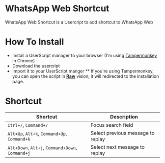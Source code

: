 # WhatsApp Web Shortcut

WhatsApp Web Shortcut is a Usercript to add shortcut to WhatsApp Web

# How To Install
* Install a UserScript manager to your browser (I'm using [Tampermonkey](https://chrome.google.com/webstore/detail/dhdgffkkebhmkfjojejmpbldmpobfkfo) in Chrome)
* Download the usercript
* Import it to your UserScript manger
** If you're using Tampermonkey, you can open the script in **[Raw](https://github.com/lai32290/whatsapp-web-shortcut/raw/master/WhatsApp%20Shortcuts.user.js)** vision, it will redirected to the installation page.

# Shortcut
| Shortcut | Description |
| -------- | ----------- |
| `Ctrl+/`, `Command+/` | Focus search field |
| `Alt+Up`, `Alt+k`, `Command+Up`, `Command+k` | Select previous message to replay |
| `Alt+Down`, `Alt+j`, `Command+Down`, `Command+j` | Select next message to replay |
